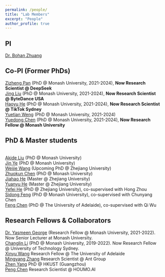 ```yaml
---
permalink: /people/
title: "Lab Members"
excerpt: "People"
author_profile: true
---
```


## PI 
<a href="https://bohanzhuang.github.io/">Dr. Bohan Zhuang</a>

## Co-PI (Former PhDs)
<a href="https://zizhengpan.github.io/">Zizheng Pan</a> (PhD @ Monash University, 2021-2024), **Now Research Scientist @ DeepSeek** 
<br><a href="https://jing-liu.com/">Jing Liu</a> (PhD @ Monash University, 2021-2024), **Now Research Scientist @ ByteDance USA**
<br><a href="https://charles-haoyuhe.github.io/">Haoyu He</a> (PhD @ Monash University, 2021-2024), **Now Research Scientist @ TikTok Sydney** 
<br><a href="https://dblp.org/pid/319/7287.html">Yuetian Weng</a> (PhD @ Monash University, 2021-2024)
<br><a href="https://donydchen.github.io/">Yuedong Chen</a> (PhD @ Monash University, 2021-2024), **Now Research Fellow @ Monash University**


## PhD & Master students
<br><a href="https://github.com/AkideLiu">Akide Liu</a> (PhD @ Monash University)
<br><a href="https://scholar.google.com/citations?user=UFBrJOAAAAAJ&hl=en">Jin Ye</a>  (PhD @ Monash University)
<br><a href="https://lhmd.top/">Weijie Wang</a>  (Upcoming PhD @ Zhejiang University)
<br><a href="https://openreview.net/profile?id=~Zhuokun_Chen1">Zhuokun Chen</a> (PhD @ Monash University)
<br><a href="">Jiahao He</a>  (Master @ Zhejiang University)
<br><a href="">Yuanyu He</a>  (Master @ Zhejiang University)
<br><a href="https://scholar.google.com/citations?user=CTEQwwwAAAAJ&hl=zh-CN">Yefei He</a> (PhD @ Zhejiang University), co-supervised with Hong Zhou
<br><a href="https://scholar.google.com/citations?user=rGaW26gAAAAJ&hl=zh-CN">Sidong Feng</a> (PhD @ Monash University), co-supervised with Chunyang Chen
<br><a href="https://github.com/Chenfeng1271">Feng Chen</a>  (PhD @ The University of Adelaide), co-supervised with Qi Wu


## Research Fellows & Collaborators 
<a href="https://scholar.google.com/citations?user=URHQRGwAAAAJ&hl=en">Dr. Yasmeen George</a> (Research Fellow @ Monash University, 2021-2022). Now Senior Lecturer at Monash University. 
<br><a href="https://scholar.google.com/citations?user=RLAgwBkAAAAJ&hl=en">Changlin Li</a>  (PhD @ Monash University, 2019-2022). Now Research Fellow @ University of Technology Sydney. 
<br><a href="https://openreview.net/profile?id=~Xinyu_Wang2">Xinyu Wang</a> Research Fellow @ The University of Adelaide
<br><a href="https://openreview.net/profile?id=~Mingyang_Zhang3">Mingyang Zhang</a> Research Scientist @ Ant Group
<br><a href="https://openreview.net/profile?id=~Zhen_Yang15">Zhen Yang</a> PhD @ HKUST (Guangzhou)
<br><a href="https://scholar.google.com/citations?user=Hoh9p_kAAAAJ&hl=en">Peng Chen</a>  Research Scientist @ HOUMO.AI


